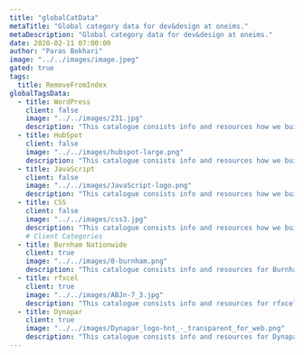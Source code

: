 ```yaml
---
title: "globalCatData"
metaTitle: "Global category data for dev&design at oneims."
metaDescription: "Global category data for dev&design at oneims."
date: 2020-02-11 07:00:00
author: "Paras Bokhari"
image: "../../images/image.jpeg"
gated: true
tags:
  title: RemoveFromIndex
globalTagsData:
  - title: WordPress
    client: false
    image: "../../images/231.jpg"
    description: "This catalogue consists info and resources how we build using WordPress"
  - title: HubSpot
    client: false
    image: "../../images/hubspot-large.png"
    description: "This catalogue consists info and resources how we build using HubSpot"
  - title: JavaScript
    client: false
    image: "../../images/JavaScript-logo.png"
    description: "This catalogue consists info and resources how we build using JavaScript"
  - title: CSS
    client: false
    image: "../../images/css3.jpg"
    description: "This catalogue consists info and resources how we build using CSS"
    # Client Categories
  - title: Burnham Nationwide
    client: true
    image: "../../images/0-burnham.png"
    description: "This catalogue consists info and resources for Burnham Nationwide"
  - title: rfxcel
    client: true
    image: "../../images/ABJn-7_3.jpg"
    description: "This catalogue consists info and resources for rfxcel"
  - title: Dynapar
    client: true
    image: "../../images/Dynapar_logo-hnt_-_transparent_for_web.png"
    description: "This catalogue consists info and resources for Dynapar"
---
```

